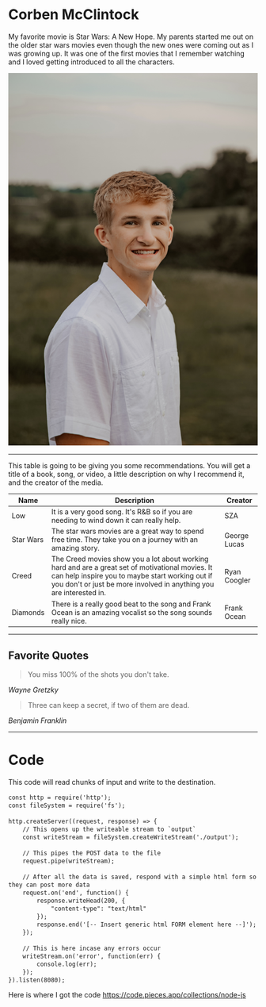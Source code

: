 # Corben McClintock

My favorite movie is Star Wars: A New Hope. 
My parents started me out on the older star wars movies even though the new ones were coming out as I was growing up. 
It was one of the first movies that I remember watching and I loved getting introduced to all the characters. 


![Image of Myself](selfphoto.jpg)

---

This table is going to be giving you some recommendations.
You will get a title of a book, song, or video, a little description on why I recommend it, and the creator of the media.

| Name | Description | Creator |
| --- | --- | --- |
| Low | It is a very good song. It's R&B so if you are needing to wind down it can really help. | SZA |
| Star Wars | The star wars movies are a great way to spend free time. They take you on a journey with an amazing story. | George Lucas | 
| Creed | The Creed movies show you a lot about working hard and are a great set of motivational movies. It can help inspire you to maybe start working out if you don't or just be more involved in anything you are interested in. | Ryan Coogler |
| Diamonds | There is a really good beat to the song and Frank Ocean is an amazing vocalist so the song sounds really nice. | Frank Ocean |

---

## Favorite Quotes

> You miss 100% of the shots you don't take.

*Wayne Gretzky*

> Three can keep a secret, if two of them are dead.

*Benjamin Franklin*

---

# Code

This code will read chunks of input and write to the destination.
~~~
const http = require('http');
const fileSystem = require('fs');

http.createServer((request, response) => {
	// This opens up the writeable stream to `output`
	const writeStream = fileSystem.createWriteStream('./output');

	// This pipes the POST data to the file
	request.pipe(writeStream);

	// After all the data is saved, respond with a simple html form so they can post more data
	request.on('end', function() {
		response.writeHead(200, {
			"content-type": "text/html"
		});
		response.end('[-- Insert generic html FORM element here --]');
	});

	// This is here incase any errors occur
	writeStream.on('error', function(err) {
		console.log(err);
	});
}).listen(8080); 
~~~
Here is where I got the code <https://code.pieces.app/collections/node-js>

